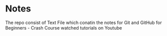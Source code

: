 # Notes

The repo consist of Text File which conatin the notes for Git and GitHub for Beginners - Crash Course
watched tutorials on Youtube
